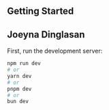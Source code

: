 ## Getting Started

## Joeyna Dinglasan

First, run the development server:

```bash
npm run dev
# or
yarn dev
# or
pnpm dev
# or
bun dev
```
